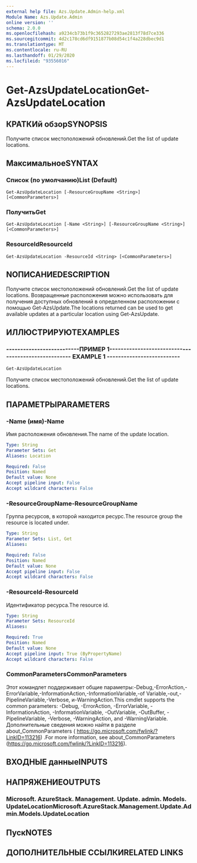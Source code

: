 ```yaml
---
external help file: Azs.Update.Admin-help.xml
Module Name: Azs.Update.Admin
online version: ''
schema: 2.0.0
ms.openlocfilehash: a9234cb73b1f9c3652827293ae2813f78d7ce336
ms.sourcegitcommit: 4d2c178cd6df9151877b08d54c1f4a228dbec9d1
ms.translationtype: MT
ms.contentlocale: ru-RU
ms.lasthandoff: 01/29/2020
ms.locfileid: "93556016"
---
```

# <span data-ttu-id="af28c-101">Get-AzsUpdateLocation</span><span class="sxs-lookup"><span data-stu-id="af28c-101">Get-AzsUpdateLocation</span></span>

## <span data-ttu-id="af28c-102">КРАТКИй обзор</span><span class="sxs-lookup"><span data-stu-id="af28c-102">SYNOPSIS</span></span>
<span data-ttu-id="af28c-103">Получите список местоположений обновлений.</span><span class="sxs-lookup"><span data-stu-id="af28c-103">Get the list of update locations.</span></span>

## <span data-ttu-id="af28c-104">Максимальное</span><span class="sxs-lookup"><span data-stu-id="af28c-104">SYNTAX</span></span>

### <span data-ttu-id="af28c-105">Список (по умолчанию)</span><span class="sxs-lookup"><span data-stu-id="af28c-105">List (Default)</span></span>
```
Get-AzsUpdateLocation [-ResourceGroupName <String>] [<CommonParameters>]
```

### <span data-ttu-id="af28c-106">Получить</span><span class="sxs-lookup"><span data-stu-id="af28c-106">Get</span></span>
```
Get-AzsUpdateLocation [-Name <String>] [-ResourceGroupName <String>] [<CommonParameters>]
```

### <span data-ttu-id="af28c-107">ResourceId</span><span class="sxs-lookup"><span data-stu-id="af28c-107">ResourceId</span></span>
```
Get-AzsUpdateLocation -ResourceId <String> [<CommonParameters>]
```

## <span data-ttu-id="af28c-108">NОПИСАНИЕ</span><span class="sxs-lookup"><span data-stu-id="af28c-108">DESCRIPTION</span></span>
<span data-ttu-id="af28c-109">Получите список местоположений обновлений.</span><span class="sxs-lookup"><span data-stu-id="af28c-109">Get the list of update locations.</span></span> <span data-ttu-id="af28c-110">Возвращенные расположения можно использовать для получения доступных обновлений в определенном расположении с помощью Get-AzsUpdate.</span><span class="sxs-lookup"><span data-stu-id="af28c-110">The locations returned can be used to get available updates at a particular location using Get-AzsUpdate.</span></span>

## <span data-ttu-id="af28c-111">ИЛЛЮСТРИРУЮТ</span><span class="sxs-lookup"><span data-stu-id="af28c-111">EXAMPLES</span></span>

### <span data-ttu-id="af28c-112">--------------------------ПРИМЕР 1--------------------------</span><span class="sxs-lookup"><span data-stu-id="af28c-112">-------------------------- EXAMPLE 1 --------------------------</span></span>
```
Get-AzsUpdateLocation
```

<span data-ttu-id="af28c-113">Получите список местоположений обновлений.</span><span class="sxs-lookup"><span data-stu-id="af28c-113">Get the list of update locations.</span></span>

## <span data-ttu-id="af28c-114">ПАРАМЕТРЫ</span><span class="sxs-lookup"><span data-stu-id="af28c-114">PARAMETERS</span></span>

### <span data-ttu-id="af28c-115">-Name (имя)</span><span class="sxs-lookup"><span data-stu-id="af28c-115">-Name</span></span>
<span data-ttu-id="af28c-116">Имя расположения обновления.</span><span class="sxs-lookup"><span data-stu-id="af28c-116">The name of the update location.</span></span>

```yaml
Type: String
Parameter Sets: Get
Aliases: Location

Required: False
Position: Named
Default value: None
Accept pipeline input: False
Accept wildcard characters: False
```

### <span data-ttu-id="af28c-117">-ResourceGroupName</span><span class="sxs-lookup"><span data-stu-id="af28c-117">-ResourceGroupName</span></span>
<span data-ttu-id="af28c-118">Группа ресурсов, в которой находится ресурс.</span><span class="sxs-lookup"><span data-stu-id="af28c-118">The resource group the resource is located under.</span></span>

```yaml
Type: String
Parameter Sets: List, Get
Aliases: 

Required: False
Position: Named
Default value: None
Accept pipeline input: False
Accept wildcard characters: False
```

### <span data-ttu-id="af28c-119">-ResourceId</span><span class="sxs-lookup"><span data-stu-id="af28c-119">-ResourceId</span></span>
<span data-ttu-id="af28c-120">Идентификатор ресурса.</span><span class="sxs-lookup"><span data-stu-id="af28c-120">The resource id.</span></span>

```yaml
Type: String
Parameter Sets: ResourceId
Aliases: 

Required: True
Position: Named
Default value: None
Accept pipeline input: True (ByPropertyName)
Accept wildcard characters: False
```

### <span data-ttu-id="af28c-121">CommonParameters</span><span class="sxs-lookup"><span data-stu-id="af28c-121">CommonParameters</span></span>
<span data-ttu-id="af28c-122">Этот командлет поддерживает общие параметры:-Debug,-ErrorAction,-ErrorVariable,-InformationAction,-InformationVariable,-of Variable,-out,-PipelineVariable,-Verbose, и-WarningAction.</span><span class="sxs-lookup"><span data-stu-id="af28c-122">This cmdlet supports the common parameters: -Debug, -ErrorAction, -ErrorVariable, -InformationAction, -InformationVariable, -OutVariable, -OutBuffer, -PipelineVariable, -Verbose, -WarningAction, and -WarningVariable.</span></span> <span data-ttu-id="af28c-123">Дополнительные сведения можно найти в разделе about_CommonParameters ( https://go.microsoft.com/fwlink/?LinkID=113216) .</span><span class="sxs-lookup"><span data-stu-id="af28c-123">For more information, see about_CommonParameters (https://go.microsoft.com/fwlink/?LinkID=113216).</span></span>

## <span data-ttu-id="af28c-124">ВХОДНЫЕ данные</span><span class="sxs-lookup"><span data-stu-id="af28c-124">INPUTS</span></span>

## <span data-ttu-id="af28c-125">НАПРЯЖЕНИЕ</span><span class="sxs-lookup"><span data-stu-id="af28c-125">OUTPUTS</span></span>

### <span data-ttu-id="af28c-126">Microsoft. AzureStack. Management. Update. admin. Models. UpdateLocation</span><span class="sxs-lookup"><span data-stu-id="af28c-126">Microsoft.AzureStack.Management.Update.Admin.Models.UpdateLocation</span></span>

## <span data-ttu-id="af28c-127">Пуск</span><span class="sxs-lookup"><span data-stu-id="af28c-127">NOTES</span></span>

## <span data-ttu-id="af28c-128">ДОПОЛНИТЕЛЬНЫЕ ССЫЛКИ</span><span class="sxs-lookup"><span data-stu-id="af28c-128">RELATED LINKS</span></span>

